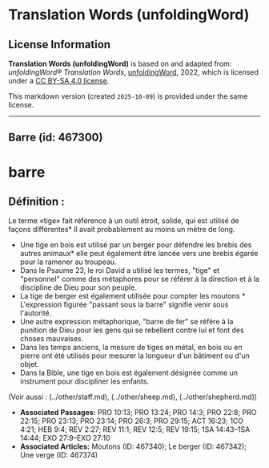 # Translation Words (unfoldingWord)

## License Information

**Translation Words (unfoldingWord)** is based on and adapted from: _unfoldingWord® Translation Words_, [unfoldingWord](https://unfoldingword.org/utw), 2022, which is licensed under a [CC BY-SA 4.0 license](https://creativecommons.org/licenses/by-sa/4.0/legalcode.en).

This markdown version (created `2025-10-09`) is provided under the same license.



--------------------------------

## Barre (id: 467300)

barre
=====

Définition :
------------

Le terme «tige» fait référence à un outil étroit, solide, qui est utilisé de façons différentes\* Il avait probablement au moins un mètre de long.

* Une tige en bois est utilisé par un berger pour défendre les brebis des autres animaux\* elle peut également être lancée vers une brebis égarée pour la ramener au troupeau.
* Dans le Psaume 23, le roi David a utilisé les termes, "tige" et "personnel" comme des métaphores pour se référer à la direction et à la discipline de Dieu pour son peuple.
* La tige de berger est également utilisée pour compter les moutons \* L'expression figurée "passant sous la barre" signifie venir sous l'autorité.
* Une autre expression métaphorique, "barre de fer" se réfère à la punition de Dieu pour les gens qui se rebellent contre lui et font des choses mauvaises.
* Dans les temps anciens, la mesure de tiges en métal, en bois ou en pierre ont été utilisés pour mesurer la longueur d'un bâtiment ou d'un objet.
* Dans la Bible, une tige en bois est également désignée comme un instrument pour discipliner les enfants.

(Voir aussi : (../other/staff.md), (../other/sheep.md), (../other/shepherd.md))

* **Associated Passages:** PRO 10:13; PRO 13:24; PRO 14:3; PRO 22:8; PRO 22:15; PRO 23:13; PRO 23:14; PRO 26:3; PRO 29:15; ACT 16:23; 1CO 4:21; HEB 9:4; REV 2:27; REV 11:1; REV 12:5; REV 19:15; 1SA 14:43–1SA 14:44; EXO 27:9–EXO 27:10
* **Associated Articles:** Moutons (ID: 467340); Le berger (ID: 467342); Une verge (ID: 467374)

